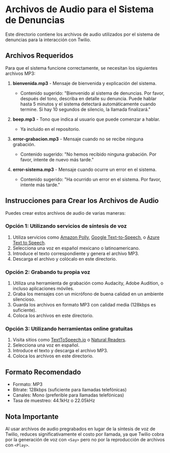 # Archivos de Audio para el Sistema de Denuncias

Este directorio contiene los archivos de audio utilizados por el sistema de denuncias para la interacción con Twilio.

## Archivos Requeridos

Para que el sistema funcione correctamente, se necesitan los siguientes archivos MP3:

1. **bienvenida.mp3** - Mensaje de bienvenida y explicación del sistema.
   - Contenido sugerido: "Bienvenido al sistema de denuncias. Por favor, después del tono, describa en detalle su denuncia. Puede hablar hasta 5 minutos y el sistema detectará automáticamente cuando termine. Si hay 10 segundos de silencio, la llamada finalizará."

2. **beep.mp3** - Tono que indica al usuario que puede comenzar a hablar.
   - Ya incluido en el repositorio.

3. **error-grabacion.mp3** - Mensaje cuando no se recibe ninguna grabación.
   - Contenido sugerido: "No hemos recibido ninguna grabación. Por favor, intente de nuevo más tarde."

4. **error-sistema.mp3** - Mensaje cuando ocurre un error en el sistema.
   - Contenido sugerido: "Ha ocurrido un error en el sistema. Por favor, intente más tarde."

## Instrucciones para Crear los Archivos de Audio

Puedes crear estos archivos de audio de varias maneras:

### Opción 1: Utilizando servicios de síntesis de voz

1. Utiliza servicios como [Amazon Polly](https://aws.amazon.com/polly/), [Google Text-to-Speech](https://cloud.google.com/text-to-speech), o [Azure Text to Speech](https://azure.microsoft.com/en-us/services/cognitive-services/text-to-speech/).
2. Selecciona una voz en español mexicano o latinoamericano.
3. Introduce el texto correspondiente y genera el archivo MP3.
4. Descarga el archivo y colócalo en este directorio.

### Opción 2: Grabando tu propia voz

1. Utiliza una herramienta de grabación como Audacity, Adobe Audition, o incluso aplicaciones móviles.
2. Graba los mensajes con un micrófono de buena calidad en un ambiente silencioso.
3. Guarda los archivos en formato MP3 con calidad media (128kbps es suficiente).
4. Coloca los archivos en este directorio.

### Opción 3: Utilizando herramientas online gratuitas

1. Visita sitios como [TextToSpeech.io](https://ttsmp3.com/) o [Natural Readers](https://www.naturalreaders.com/).
2. Selecciona una voz en español.
3. Introduce el texto y descarga el archivo MP3.
4. Coloca los archivos en este directorio.

## Formato Recomendado

- Formato: MP3
- Bitrate: 128kbps (suficiente para llamadas telefónicas)
- Canales: Mono (preferible para llamadas telefónicas)
- Tasa de muestreo: 44.1kHz o 22.05kHz

## Nota Importante

Al usar archivos de audio pregrabados en lugar de la síntesis de voz de Twilio, reduces significativamente el costo por llamada, ya que Twilio cobra por la generación de voz con `<Say>` pero no por la reproducción de archivos con `<Play>`. 